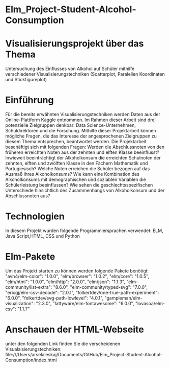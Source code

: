 # Elm_Project-Student-Alcohol-Consumption
# Visualisierungsprojekt über das Thema
Untersuchung des Einflusses von Alkohol auf Schüler mithilfe verschiedener Visualisierungstechniken (Scatterplot, Paralellen Koordinaten und Stickfigureplot)
# Einführung 
Für die bereits erwähnten Visualisierungstechniken werden Daten aus der Online-Plattform Kaggle  entnommen.
Im Rahmen dieser Arbeit sind drei potenzielle Zielgruppen denkbar: Data Science-Unternehmen, Schuldirektoren und die Forschung.
Mithilfe dieser Projektarbeit können mögliche Fragen, die das Interesse der angesprochenen Zielgruppen zu diesem Thema entsprechen, beantwortet werden. Die Projektarbeit beschäftigt sich mit folgenden Fragen: Werden die Abschlussnoten von den früheren erreichten Noten aus der zehnten und elften Klasse beeinflusst? Inwieweit beeinträchtigt der Alkoholkonsum die erreichten Schulnoten der zehnten, elften und zwölften Klasse in den Fächern Mathematik und Portugiesisch? Welche Noten erreichen die Schüler bezogen auf das Ausmaß ihres Alkoholkonsums? Wie kann eine Kombination des Alkoholkonsums mit demographischen und soziablen Variablen die Schülerleistung beeinflussen? Wie sehen die geschlechtsspezifischen Unterschiede hinsichtlich des Zusammenhangs von Alkoholkonsum und der Abschlussnoten aus?
# Technologien
In diesem Projekt wurden folgende Programmiersprachen verwendet: ELM, Java Script,HTML, CSS und Python
# Elm-Pakete 
Um das Projekt starten zu können werden folgende Pakete benötigt: 
"avh4/elm-color": "1.0.0",
"elm/browser": "1.0.2",
            "elm/core": "1.0.5",
            "elm/html": "1.0.0",
            "elm/http": "2.0.0",
            "elm/json": "1.1.3",
            "elm-community/list-extra": "8.6.0",
            "elm-community/typed-svg": "7.0.0",
            "ericgj/elm-csv-decode": "2.0.1",
            "folkertdev/one-true-path-experiment": "6.0.0",
            "folkertdev/svg-path-lowlevel": "4.0.1",
            "gampleman/elm-visualization": "2.3.0",
            "lattyware/elm-fontawesome": "6.0.0",
            "lovasoa/elm-csv": "1.1.7"
# Anschauen der HTML-Webseite
unter den folgenden Link finden Sie die verscheidenen Visualaisierungstechniken: file:///Users/arselaleskaj/Documents/GitHub/Elm_Project-Student-Alcohol-Consumption/index.html
